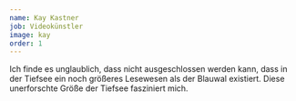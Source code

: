 ```yaml
---
name: Kay Kastner
job: Videokünstler
image: kay
order: 1
---
```


Ich finde es unglaublich, dass nicht ausgeschlossen werden kann, dass in der Tiefsee ein noch größeres Lesewesen als der Blauwal existiert. Diese unerforschte Größe der Tiefsee fasziniert mich.